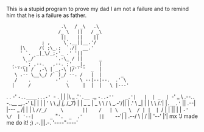 This is a stupid program to prove my dad I am not a failure and to remind him that 
he is a failure as father. 

                        .\   / _\   .\
                       /_ \   ||   / _\
                        ||    ||    ||
                 ; ,     \`.__||__.'/
         |\     /( ;\_.;  `./|  __.'
         ' `.  _|_\/_;-'_ .' '||
          \ _/`       `.-\_ / ||      _
      , _ _`; ,--.   ,--. ;'_ _|,     |
      '`''\| /  ,-\ | _,-\ |/''`'  _  |
       \ .-- \__\_/ /` )_/ --. /   |  |       _
       /    .         -'  .    \ --|--|--.  .' \
      |     /             \     |  |  |   \ |---'
   .   .  -' `-..____...-' `-  .   |  |    |\  _
.'`'.__ `._      `-..-''    _.'|   |  | _  | `-'      _
 \ .--.`.  `-..__    _,..-'   L|   |    |             |
  '    \ \      _,| |,_      /_7)  |    |   _       _ |  _
        \ \    /       \ _.-'/||        | .' \     _| |  |
         \ \  /.'|   |`.__.'` ||     .--| |--- _   /| |  |
          \ `//_/     \       ||    /   | \  _ \  / | |  |
           `/ \|       |      ||   |    |  `-'  \/  | '--|      _
            `"`'.  _  .'      ||    `--'|                |   .--/
                 \ | /        ||                         '--'
                  |'|  mx     'J        made me do it! ;)
               .-.|||.-.
              '----"----'
